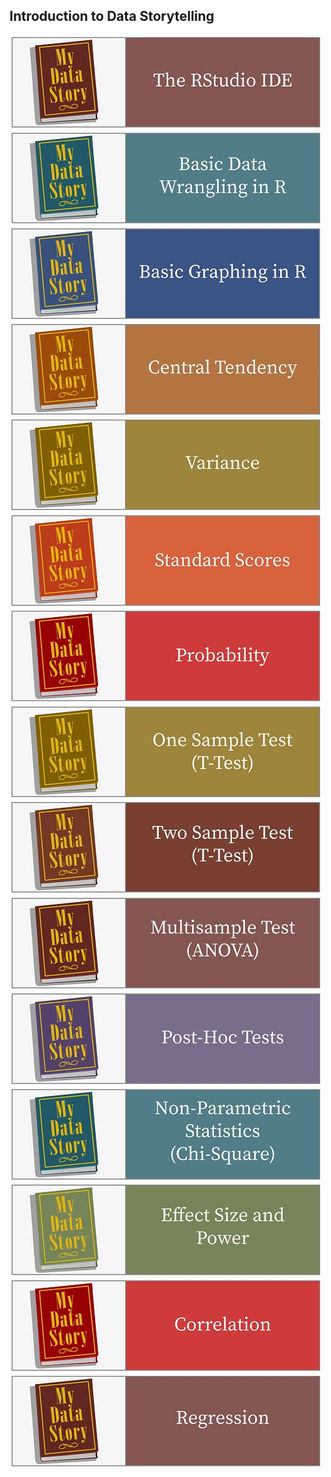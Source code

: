 
## Introduction to Data Storytelling

[![RStudio IDE](../fig/TheRStudioIDE.jpg)](http://htmlpreview.github.com/?https://github.com/mydatastory/r_dstory_intro_class/blob/master/_episodes_html/getting_started.html)
[![Data Wrangling](../fig/BasicDataWranglingInR.jpg)](http://htmlpreview.github.com/?https://github.com/mydatastory/r_dstory_intro_class/blob/master/_episodes_html/data_management.html)
[![Creating Graphs](../fig/BasicGraphingInR.jpg)](http://htmlpreview.github.com/?https://github.com/mydatastory/r_dstory_intro_class/blob/master/_episodes_html/creating_graphs.html)
[![Central Tendency](../fig/CentralTendency.jpg)](http://htmlpreview.github.com/?https://github.com/mydatastory/r_dstory_intro_class/blob/master/_episodes_html/central_tendency.html)
[![Dispersion](../fig/Variance.jpg)](http://htmlpreview.github.com/?https://github.com/mydatastory/r_dstory_intro_class/blob/master/_episodes_html/dispersion.html)
[![Standard Scores](../fig/StandardScores.jpg)](http://htmlpreview.github.com/?https://github.com/mydatastory/r_dstory_intro_class/blob/master/_episodes_html/standard_scores.html)
[![Probability](../fig/Probability.jpg)](http://htmlpreview.github.com/?https://github.com/mydatastory/r_dstory_intro_class/blob/master/_episodes_html/probability.html)
[![One Sample TTest](../fig/OneSampleTestTTest.jpg)](http://htmlpreview.github.com/?https://github.com/mydatastory/r_dstory_intro_class/blob/master/_episodes_html/one_sample_ttest.html)
[![Two Sample TTest](../fig/TwoSampleTestTTest.jpg)](http://htmlpreview.github.com/?https://github.com/mydatastory/r_dstory_intro_class/blob/master/_episodes_html/two_sample_ttest.html)
[![ANOVA](../fig/MultisampleTestANOVA.jpg)](http://htmlpreview.github.com/?https://github.com/mydatastory/r_dstory_intro_class/blob/master/_episodes_html/anova.html)
[![Post-Hoc Tests](../fig/PostHocTest.jpg)](http://htmlpreview.github.com/?https://github.com/mydatastory/r_dstory_intro_class/blob/master/_episodes_html/posthoc_tests.html)
[![Non-Parametric Tests](../fig/NonParametricStatisticsChiSquare.jpg)](http://htmlpreview.github.com/?https://github.com/mydatastory/r_dstory_intro_class/blob/master/_episodes_html/nonparametric_tests.html)
[![Power](../fig/EffectSizeandPower.jpg)](http://htmlpreview.github.com/?https://github.com/mydatastory/r_dstory_intro_class/blob/master/_episodes_html/power.html)
[![Correlation](../fig/Correlation.jpg)](http://htmlpreview.github.com/?https://github.com/mydatastory/r_dstory_intro_class/blob/master/_episodes_html/correlation.html)
[![Regression](../fig/Regression.jpg)](https://rawcdn.githack.com/mydatastory/rdstory_intro_class/master/_episodes_html/regression.html)
